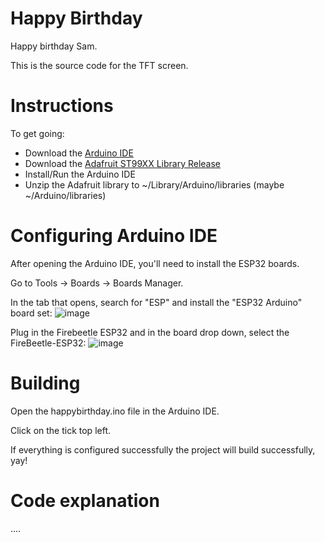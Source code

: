 # Happy Birthday
Happy birthday Sam.

This is the source code for the TFT screen.

# Instructions
To get going:

 * Download the [Arduino IDE](https://www.arduino.cc/en/software)
 * Download the [Adafruit ST99XX Library Release](https://github.com/adafruit/Adafruit-ST7735-Library/releases/tag/1.10.1)
 * Install/Run the Arduino IDE
 * Unzip the Adafruit library to ~/Library/Arduino/libraries (maybe ~/Arduino/libraries)

# Configuring Arduino IDE
After opening the Arduino IDE, you'll need to install the ESP32 boards.

Go to Tools → Boards → Boards Manager.

In the tab that opens, search for "ESP" and install the "ESP32 Arduino" board set:
![image](https://github.com/ChrisAJS/HappyBirthdayTftEsp/assets/4558817/f3fafae9-83d9-4f02-904a-445d43fcb6bd)

Plug in the Firebeetle ESP32 and in the board drop down, select the FireBeetle-ESP32:
![image](https://github.com/ChrisAJS/HappyBirthdayTftEsp/assets/4558817/a3c96544-41cf-4309-9419-a3de0ac855b7)

# Building
Open the happybirthday.ino file in the Arduino IDE.

Click on the tick top left.

If everything is configured successfully the project will build successfully, yay!

# Code explanation
....
